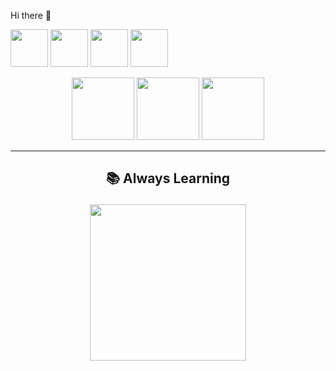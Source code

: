  Hi there 👋

<!--
**Rohitha-Modepalli/Rohitha-Modepalli** is a ✨ _special_ ✨ repository because its `README.md` (this file) appears on your GitHub profile.

## <p align="center">🚀 Tech Journey</p>

<p align="center">
  <!-- Python -->
  <img src="https://media.giphy.com/media/LMt9638dO8dftAjtco/giphy.gif" width="60" />
  <!-- HTML -->
  <img src="https://media.giphy.com/media/XAxylRMCdpbEWUAvr8/giphy.gif" width="60" />
  <!-- CSS -->
  <img src="https://media.giphy.com/media/fsEaZldNC8A1PJ3mwp/giphy.gif" width="60" />
  <!-- JavaScript -->
  <img src="https://media.giphy.com/media/ln7z2eWriiQAllfVcn/giphy.gif" width="60" />
</p>

<p align="center">
  <!-- Frontend -->
  <img src="https://media.giphy.com/media/26tn33aiTi1jkl6H6/giphy.gif" width="100" />
  <!-- Backend -->
  <img src="https://media.giphy.com/media/coxQHKASG60HrHtvkt/giphy.gif" width="100" />
  <!-- Fullstack -->
  <img src="https://media.giphy.com/media/f3iwJFOVOwuy7K6FFw/giphy.gif" width="100" />
</p>

---

## <p align="center">📚 Always Learning</p>

<p align="center">
  <img src="https://media.giphy.com/media/l0MYt5jPR6QX5pnqM/giphy.gif" width="250" />
</p>

